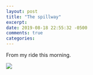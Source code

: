 ```yaml
---
layout: post
title: "The spillway"
excerpt: 
date: 2019-08-18 22:55:32 -0500
comments: true
categories: 
---
```


From my ride this morning.

![]({{site.baseurl}}/assets/2019/08/IMG_20190818_065931.jpg)
